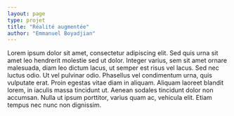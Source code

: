 ```yaml
---
layout: page
type: projet
title: "Réalité augmentée"
author: "Emmanuel Boyadjian"
---
```


 Lorem ipsum dolor sit amet, consectetur adipiscing elit. Sed quis urna sit amet leo hendrerit molestie sed ut dolor. Integer varius, sem sit amet ornare malesuada, diam leo dictum lacus, ut semper est risus vel lacus. Sed nec luctus odio. Ut vel pulvinar odio. Phasellus vel condimentum urna, quis vulputate erat. Proin egestas vitae diam in aliquam. Aliquam laoreet blandit lorem, in iaculis massa tincidunt ut. Aenean sodales tincidunt dolor non accumsan. Nulla ut ipsum porttitor, varius quam ac, vehicula elit. Etiam tempus nec nunc non dignissim. 
